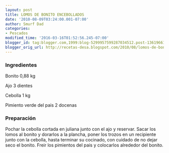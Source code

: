 ```yaml
---
layout: post
title: LOMOS DE BONITO ENCEBOLLADOS
date: '2010-08-09T03:24:00.001-07:00'
author: Smurf Dad
categories:
- Pescados
modified_time: '2016-03-16T01:52:56.245-07:00'
blogger_id: tag:blogger.com,1999:blog-5299957599287034512.post-1361966185633979903
blogger_orig_url: http://recetas-desa.blogspot.com/2010/08/lomos-de-bonito-encebollados.html
---
```


<h3>Ingredientes</h3>
Bonito 0,88 kg

Ajo 3 dientes

Cebolla 1 kg

Pimiento verde del pais 2 docenas

<h3>Preparación</h3>
Pochar la cebolla cortada en juliana junto con el ajo y reservar. Sacar los lomos al bonito y dorarlos a la plancha, poner los trozos en un recipiente junto con la cebolla, hasta terminar su cocinado, con cuidado de no dejar seco el bonito. Freir los pimientos del pais y colocarlos alrededor del bonito.